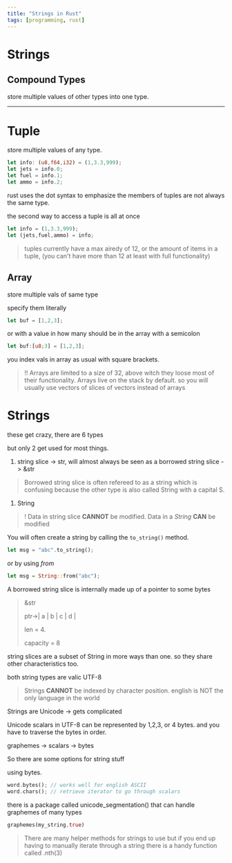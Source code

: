```yaml
---
title: "Strings in Rust"
tags: [programming, rust]
---
```



# Strings
## Compound Types

store multiple values of other types into one type.

---
# Tuple
store multiple values of any type.
```rust
let info: (u8,f64,i32) = (1,3.3,999);
let jets = info.0;
let fuel = info.1;
let ammo = info.2;
```
rust uses the dot syntax to emphasize the members of tuples are not always the same type.

the second way to access a tuple is all at once

```rust
let info = (1,3.3,999);
let (jets,fuel,ammo) = info;

```

>tuples currently have a max airedy of 12, or the amount of items in a tuple, (you can't have more than 12 at least with full functionality)

## Array
store multiple vals of same type

specify them literally 
```rust
let buf = [1,2,3];
```

or with a value in how many should be in the array with a semicolon

```rust
let buf:[u8;3] = [1,2,3];
```

you index vals in array as usual with square brackets.

>!! Arrays are limited to a size of 32, above witch they loose most of their functionality.
>Arrays live on the stack by default. so you will usually use vectors of slices of vectors instead of arrays

# Strings
these get crazy, there are 6 types

but only 2 get used for most things.

1. string slice -> str, will almost always be seen as a borrowed string slice -> &str

> Borrowed string slice is often refereed to as a string which is confusing because the other type is also called String with a capital S.

1. String


>! Data in string slice **CANNOT** be modified. Data in a *String* **CAN** be modified


You will often create a string by calling the `to_string()` method.

```rust
let msg = "abc".to_string();
```

or by using *from*

```rust
let msg = String::from("abc");
```

A borrowed string slice is internally made up of a pointer to some bytes

>&str
>
>ptr->| a | b | c | d |
>
>len = 4.
>
>capacity = 8

string slices are a subset of String in more ways than one. so they share other characteristics too.

both string types are valic UTF-8

>Strings **CANNOT** be indexed by character position.
>english is NOT the only language in the world

Strings are Unicode -> gets complicated

Unicode scalars in UTF-8 can be represented by 1,2,3, or 4 bytes. and you have to traverse the bytes in order. 


graphemes -> scalars -> bytes

So there are some options for string stuff

using bytes.

```rust
word.bytes(); // works well for english ASCII
word.chars(); // retrieve iterator to go through scalars

```

there is a package called unicode_segmentation()
that can handle graphemes of many types

```rust
graphemes(my_string,true)
```

>There are many helper methods for strings to use but if you end up having to manually iterate through a string there is a handy function called .nth(3)